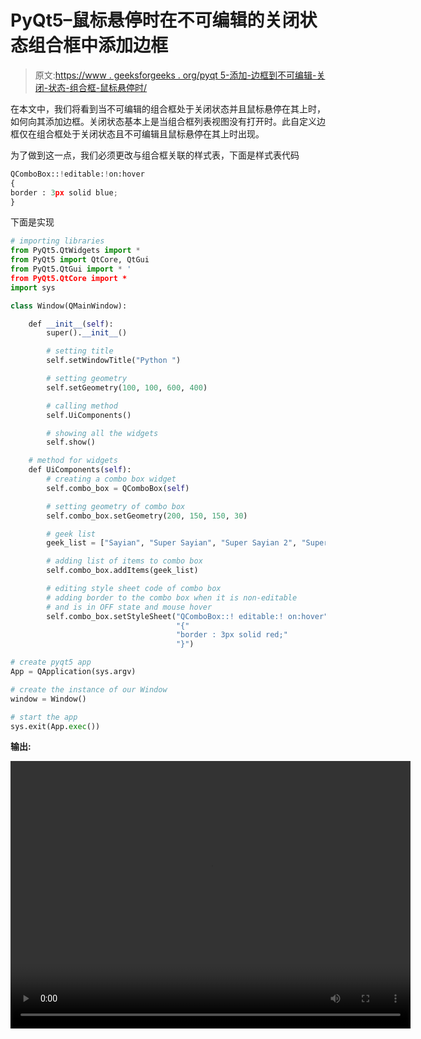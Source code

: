 # PyQt5–鼠标悬停时在不可编辑的关闭状态组合框中添加边框

> 原文:[https://www . geeksforgeeks . org/pyqt 5-添加-边框到不可编辑-关闭-状态-组合框-鼠标悬停时/](https://www.geeksforgeeks.org/pyqt5-adding-border-to-non-editable-off-state-combobox-when-mouse-hover/)

在本文中，我们将看到当不可编辑的组合框处于关闭状态并且鼠标悬停在其上时，如何向其添加边框。关闭状态基本上是当组合框列表视图没有打开时。此自定义边框仅在组合框处于关闭状态且不可编辑且鼠标悬停在其上时出现。

为了做到这一点，我们必须更改与组合框关联的样式表，下面是样式表代码

```py
QComboBox::!editable:!on:hover
{
border : 3px solid blue;
}

```

下面是实现

```py
# importing libraries
from PyQt5.QtWidgets import * 
from PyQt5 import QtCore, QtGui
from PyQt5.QtGui import * '
from PyQt5.QtCore import * 
import sys

class Window(QMainWindow):

    def __init__(self):
        super().__init__()

        # setting title
        self.setWindowTitle("Python ")

        # setting geometry
        self.setGeometry(100, 100, 600, 400)

        # calling method
        self.UiComponents()

        # showing all the widgets
        self.show()

    # method for widgets
    def UiComponents(self):
        # creating a combo box widget
        self.combo_box = QComboBox(self)

        # setting geometry of combo box
        self.combo_box.setGeometry(200, 150, 150, 30)

        # geek list
        geek_list = ["Sayian", "Super Sayian", "Super Sayian 2", "Super Sayian B"]

        # adding list of items to combo box
        self.combo_box.addItems(geek_list)

        # editing style sheet code of combo box
        # adding border to the combo box when it is non-editable
        # and is in OFF state and mouse hover
        self.combo_box.setStyleSheet("QComboBox::! editable:! on:hover"
                                     "{"
                                     "border : 3px solid red;"
                                     "}")

# create pyqt5 app
App = QApplication(sys.argv)

# create the instance of our Window
window = Window()

# start the app
sys.exit(App.exec())
```

**输出:**

<video class="wp-video-shortcode" id="video-399959-1" width="640" height="428" preload="metadata" controls=""><source type="video/mp4" src="https://media.geeksforgeeks.org/wp-content/uploads/20200419012641/Python-19-04-2020-01_25_40.mp4?_=1">[https://media.geeksforgeeks.org/wp-content/uploads/20200419012641/Python-19-04-2020-01_25_40.mp4](https://media.geeksforgeeks.org/wp-content/uploads/20200419012641/Python-19-04-2020-01_25_40.mp4)</video>